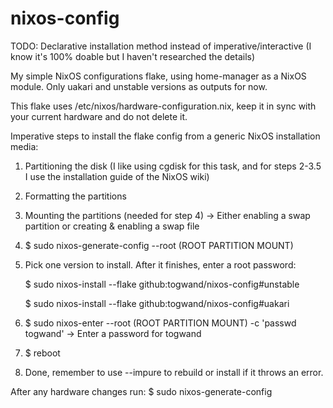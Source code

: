 # nixos-config

TODO: Declarative installation method instead of imperative/interactive (I know it's 100% doable but I haven't researched the details)

My simple NixOS configurations flake, using home-manager as a NixOS module. Only uakari and unstable versions as outputs for now.

This flake uses /etc/nixos/hardware-configuration.nix, keep it in sync with your current hardware and do not delete it.

Imperative steps to install the flake config from a generic NixOS installation media:

1. Partitioning the disk (I like using cgdisk for this task, and for steps 2-3.5 I use the installation guide of the NixOS wiki)
2. Formatting the partitions
3. Mounting the partitions (needed for step 4) -> Either enabling a swap partition or creating & enabling a swap file 

4. $ sudo nixos-generate-config --root (ROOT PARTITION MOUNT)
5. Pick one version to install. After it finishes, enter a root password:
    
    $ sudo nixos-install --flake github:togwand/nixos-config#unstable
    
    $ sudo nixos-install --flake github:togwand/nixos-config#uakari

6. $ sudo nixos-enter --root (ROOT PARTITION MOUNT) -c 'passwd togwand' -> Enter a password for togwand

7. $ reboot
8. Done, remember to use --impure to rebuild or install if it throws an error.

After any hardware changes run: $ sudo nixos-generate-config


